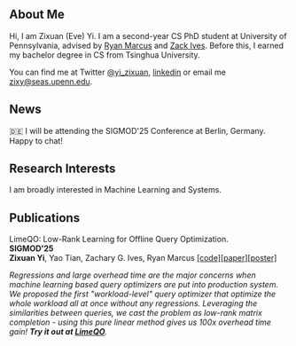 ## About Me

Hi, I am Zixuan (Eve) Yi. I am a second-year CS PhD student at University of Pennsylvania, advised by [Ryan Marcus](https://rmarcus.info/blog/) and [Zack Ives](https://www.cis.upenn.edu/~zives/). Before this, I earned my bachelor degree in CS from Tsinghua University.

You can find me at Twitter [@yi_zixuan](https://twitter.com/yi_zixuan),  [linkedin](https://www.linkedin.com/in/zixuan-yi-073ab01b0/) or email me [zixy@seas.upenn.edu](mailto:zixy@seas.upenn.edu). 

## News

🇩🇪 I will be attending the SIGMOD'25 Conference at Berlin, Germany. Happy to chat!

## Research Interests

I am broadly interested in Machine Learning and Systems.

## Publications

LimeQO: Low-Rank Learning for Offline Query Optimization.  \
**SIGMOD'25** \
**Zixuan Yi**, Yao Tian, Zachary G. Ives, Ryan Marcus [[code]](https://github.com/zixy17/LimeQO)[[paper]](https://zixy17.github.io/pdf/limeqo_sigmod25.pdf)[[poster]](https://zixy17.github.io/pdf/NEDB2024.pdf) 

<em>Regressions and large overhead time are the major concerns when machine learning based query optimizers are put into production system. We proposed the first "workload-level" query optimizer that optimize the whole workload all at once without any regressions. Leveraging the similarities between queries, we cast the problem as low-rank matrix completion - using this pure linear method gives us 100x overhead time gain! **Try it out at [LimeQO](https://github.com/zixy17/LimeQO/blob/main/limeqo.ipynb)**.</em>
